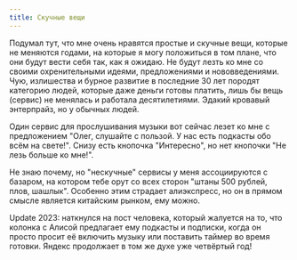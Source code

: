 ```yaml
---
title: Скучные вещи
---
```


Подумал тут, что мне очень нравятся простые и скучные вещи, которые не меняются годами, на которые я могу положиться в том плане, что они будут вести себя так, как я ожидаю. Не будут лезть ко мне со своими охренительными идеями, предложениями и нововведениями. Чую, излишества и бурное развитие в последние 30 лет породят категорию людей, которые даже деньги готовы платить, лишь бы вещь (сервис) не менялась и работала десятилетиями. Эдакий кровавый энтерпрайз, но у обычных людей.

Один сервис для прослушивания музыки вот сейчас лезет ко мне с предложением "Олег, слушайте с пользой. У нас есть подкасты обо всём на свете!". Снизу есть кнопочка "Интересно", но нет кнопочки "Не лезь больше ко мне!".

Не знаю почему, но "нескучные" сервисы у меня ассоциируются с базаром, на котором тебе орут со всех сторон "штаны 500 рублей, плов, шашлык". Особенно этим страдает алиэкспресс, но он в прямом смысле является китайским рынком, ему можно.

Update 2023: наткнулся на пост человека, который жалуется на то, что колонка с Алисой предлагает ему подкасты и подписки, когда он просто просит её включить музыку или поставить таймер во время готовки. Яндекс продолжает в том же духе уже четвёртый год!
